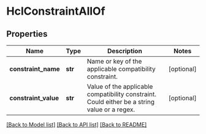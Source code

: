 # HclConstraintAllOf

## Properties
Name | Type | Description | Notes
------------ | ------------- | ------------- | -------------
**constraint_name** | **str** | Name or key of the applicable compatibility constraint.   | [optional] 
**constraint_value** | **str** | Value of the applicable compatibility constraint. Could either be a string value or a regex.    | [optional] 

[[Back to Model list]](../README.md#documentation-for-models) [[Back to API list]](../README.md#documentation-for-api-endpoints) [[Back to README]](../README.md)


